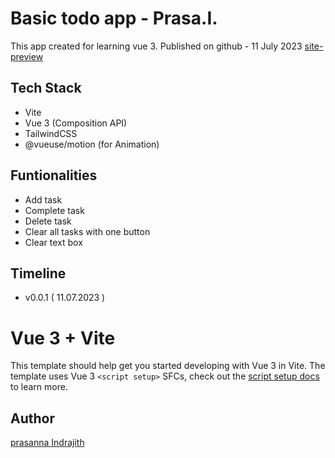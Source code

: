 # Basic todo app - Prasa.I.

This app created for learning vue 3. Published on github - 11 July 2023 [site-preview](https://todo-app-pero.netlify.app/)

## Tech Stack

- Vite
- Vue 3 (Composition API)
- TailwindCSS
- @vueuse/motion (for Animation)

## Funtionalities

- Add task
- Complete task
- Delete task
- Clear all tasks with one button
- Clear text box

## Timeline

- v0.0.1 ( 11.07.2023 )

##

# Vue 3 + Vite

This template should help get you started developing with Vue 3 in Vite. The template uses Vue 3 `<script setup>` SFCs, check out the [script setup docs](https://v3.vuejs.org/api/sfc-script-setup.html#sfc-script-setup) to learn more.

## Author

[prasanna Indrajith](https://github.com/Prasanna-Indrajith)
